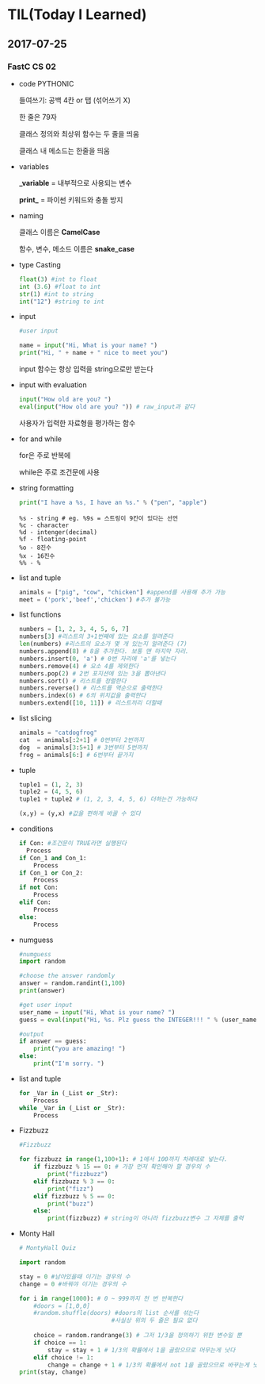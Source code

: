 # TIL(Today I Learned)

## 2017-07-25

### FastC CS 02

- code PYTHONIC

  들여쓰기: 공백 4칸 or 탭 (섞어쓰기 X)

  한 줄은 79자

  클래스 정의와 최상위 함수는 두 줄을 띄움

  클래스 내 메소드는 한줄을 띄움

- variables

  **_variable** = 내부적으로 사용되는 변수

  **print_** = 파이썬 키워드와 충돌 방지

- naming

  클래스 이름은 **CamelCase**

  함수, 변수, 메소드 이름은 **snake_case**

- type Casting

  ```python
  float(3) #int to float
  int (3.6) #float to int
  str(1) #int to string
  int("12") #string to int
  ```

- input

  ```python
  #user input

  name = input("Hi, What is your name? ")
  print("Hi, " + name + " nice to meet you") 
  ```

  input 함수는 항상 입력을 string으로만 받는다

- input with evaluation

  ```python
  input("How old are you? ")
  eval(input("How old are you? ")) # raw_input과 같다
  ```

  사용자가 입력한 자료형을 평가하는 함수

- for and while

  for은 주로 반복에

  while은 주로 조건문에 사용

- string formatting

  ```python
  print("I have a %s, I have an %s." % ("pen", "apple")
  ```

  ```
  %s - string # eg. %9s = 스트링이 9칸이 있다는 선언
  %c - character
  %d - intenger(decimal)
  %f - floating-point
  %o - 8진수
  %x - 16진수
  %% - %
  ```

- list and tuple

  ```python
  animals = ["pig", "cow", "chicken"] #append를 사용해 추가 가능
  meet = ('pork','beef','chicken') #추가 불가능
  ```

- list functions

  ```python
  numbers = [1, 2, 3, 4, 5, 6, 7]
  numbers[3] #리스트의 3+1번째에 있는 요소를 알려준다
  len(numbers) #리스트의 요소가 몇 개 있는지 알려준다 (7)
  numbers.append(8) # 8을 추가한다. 보통 맨 마지막 자리.
  numbers.insert(0, 'a') # 0번 자리에 'a'를 넣는다
  numbers.remove(4) # 요소 4를 제외한다 
  numbers.pop(2) # 2번 포지션에 있는 3을 뽑아낸다
  numbers.sort() # 리스트를 정렬한다
  numbers.reverse() # 리스트를 역순으로 출력한다
  numbers.index(6) # 6의 위치값을 출력한다
  numbers.extend([10, 11]) # 리스트끼리 더할때
  ```

- list slicing

  ```python
  animals = "catdogfrog"
  cat  = animals[:2+1] # 0번부터 2번까지
  dog  = animals[3:5+1] # 3번부터 5번까지
  frog = animals[6:] # 6번부터 끝가지     
  ```

- tuple

  ```python
  tuple1 = (1, 2, 3)
  tuple2 = (4, 5, 6)
  tuple1 + tuple2 # (1, 2, 3, 4, 5, 6) 더하는건 가능하다

  (x,y) = (y,x) #값을 편하게 바꿀 수 있다
  ```

- conditions

  ```python
  if Con: #조건문이 TRUE라면 실행된다
  	Process
  if Con_1 and Con_1:
      Process
  if Con_1 or Con_2:
      Process
  if not Con:
      Process
  elif Con:
      Process
  else:
      Process
  ```

- numguess

  ```python
  #numguess
  import random

  #choose the answer randomly
  answer = random.randint(1,100)
  print(answer)

  #get user input
  user_name = input("Hi, What is your name? ")
  guess = eval(input("Hi, %s. Plz guess the INTEGER!!! " % (user_name)))

  #output
  if answer == guess:
      print("you are amazing! ")
  else:
      print("I'm sorry. ")
  ```

- list and tuple

  ```python
  for _Var in (_List or _Str):
      Process
  while _Var in (_List or _Str):
      Process
  ```


- Fizzbuzz

  ```python
  #Fizzbuzz

  for fizzbuzz in range(1,100+1): # 1에서 100까지 차례대로 넣는다.
      if fizzbuzz % 15 == 0: # 가장 먼저 확인해야 할 경우의 수
          print("fizzbuzz")
      elif fizzbuzz % 3 == 0:
          print("fizz")
      elif fizzbuzz % 5 == 0:
          print("buzz")
      else:
          print(fizzbuzz) # string이 아니라 fizzbuzz변수 그 자체를 출력
  ```

- Monty Hall

  ```python
  # MontyHall Quiz

  import random

  stay = 0 #남아있을때 이기는 경우의 수
  change = 0 #바꿔야 이기는 경우의 수

  for i in range(1000): # 0 ~ 999까지 천 번 반복한다
      #doors = [1,0,0]
      #random.shuffle(doors) #doors의 list 순서를 섞는다
                            #사실상 위의 두 줄은 필요 없다
          
      choice = random.randrange(3) # 그저 1/3을 정의하기 위한 변수일 뿐
      if choice == 1:
          stay = stay + 1 # 1/3의 확률에서 1을 골랐으므로 머무는게 낫다
      elif choice != 1:
          change = change + 1 # 1/3의 확률에서 not 1을 골랐으므로 바꾸는게 낫다
  print(stay, change)
  ```


